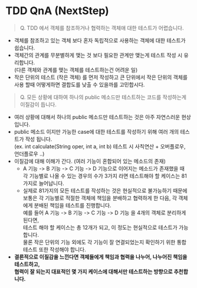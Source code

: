# TDD QnA (NextStep)

> Q. TDD 에서 객체를 참조하거나 협력하는 객체애 대한 테스트가 어렵습니다.
- 객체를 참조하고 있는 객체 보다 혼자 독립적으로 사용하는 객체에 대한 테스트가 쉽습니다.
- 객체간의 관계를 무분별하게 맺는 것 보다 필요한 관계만 맺는게 테스트 작성 시 유리합니다.  
  (다른 객체와 관계를 맺는 객체를 테스트하는건 어려운 일)
- 작은 단위의 테스트 (작은 객체) 를 먼저 작성하고 큰 단위에서 작은 단위의 객체를 사용 할때 어떻게하면 결합도를 낮출 수 있을까를 고민합시다. 

> Q. 모든 상황에 대하여 하나의 public 메소드만 테스트하는 코드를 작성하는게 이질감이 듭니다.
- 여러 상황에 대해서 하나의 public 메소드만 테스트하는 것은 아주 자연스러운 현상입니다.
- public 메소드 이지만 가능한 case에 대한 테스트를 작성하기 위해 여러 개의 테스트가 작성 됩니다.  
(ex. int calculate(String oper, int a, int b) 테스트 시 사칙연산 + 오버플로우, 언더플로우 ..)
- 이질감에 대해 이해가 간다. (여러 기능이 혼합되어 있는 메소드의 존재)
    - A 기능 -> B 기능 -> C 기능 -> D 기능으로 이어지는 메소드가 존재했을 때  
    각 기능별로 나올 수 있는 경우의 수가 3가지 라면 테스트해야 할 케이스는 81가지로 늘어납니다.
    - 실제로 81가지의 모든 테스트를 작성하는 것은 현실적으로 불가능하기 때문에    
    보통은 각 기능별로 적절한 객체에 책임을 분배하고 협력하게 한 다음, 각 객체에게 분배된 책임을 테스트를 진행합니다.  
    예를 들어 A 기능 -> B 기능 -> C 기능 -> D 기능 을 4개의 객체로 분리하게 된다면,  
    테스트 해야 할 케이스는 총 12개가 되고, 이 정도는 현실적으로 테스트가 가능합니다.  
    물론 작은 단위의 기능 외에도 각 기능이 잘 연결되었는지 확인하기 위한 통합 테스트 또한 작성해야 합니다.
- **결론적으로 이질감을 느낀다면 객체들에게 책임과 협력을 나누어, 나누어진 책임을 테스트하고,  
  협력이 잘 되는지 대표적인 몇 가지 케이스에 대해서만 테스트하는 방향으로 추천합니다.**
  
